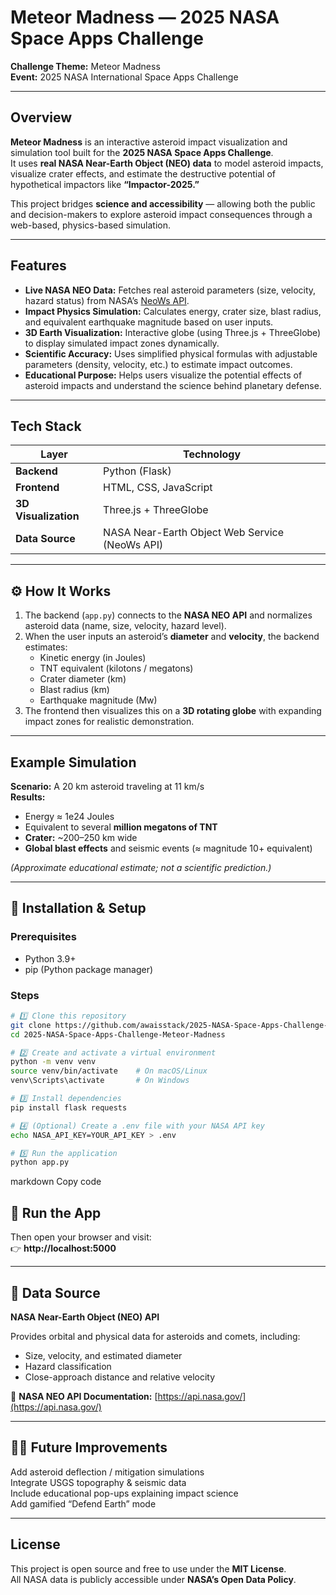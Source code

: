 # Meteor Madness — 2025 NASA Space Apps Challenge

**Challenge Theme:** Meteor Madness  
**Event:** 2025 NASA International Space Apps Challenge  

---

##  Overview

**Meteor Madness** is an interactive asteroid impact visualization and simulation tool built for the **2025 NASA Space Apps Challenge**.  
It uses **real NASA Near-Earth Object (NEO) data** to model asteroid impacts, visualize crater effects, and estimate the destructive potential of hypothetical impactors like **“Impactor-2025.”**

This project bridges **science and accessibility** — allowing both the public and decision-makers to explore asteroid impact consequences through a web-based, physics-based simulation.

---

## Features

- **Live NASA NEO Data:** Fetches real asteroid parameters (size, velocity, hazard status) from NASA’s [NeoWs API](https://api.nasa.gov/).
- **Impact Physics Simulation:** Calculates energy, crater size, blast radius, and equivalent earthquake magnitude based on user inputs.
- **3D Earth Visualization:** Interactive globe (using Three.js + ThreeGlobe) to display simulated impact zones dynamically.
- **Scientific Accuracy:** Uses simplified physical formulas with adjustable parameters (density, velocity, etc.) to estimate impact outcomes.
- **Educational Purpose:** Helps users visualize the potential effects of asteroid impacts and understand the science behind planetary defense.

---

## Tech Stack

| Layer | Technology |
|-------|-------------|
| **Backend** | Python (Flask) |
| **Frontend** | HTML, CSS, JavaScript |
| **3D Visualization** | Three.js + ThreeGlobe |
| **Data Source** | NASA Near-Earth Object Web Service (NeoWs API) |

---

## ⚙️ How It Works

1. The backend (`app.py`) connects to the **NASA NEO API** and normalizes asteroid data (name, size, velocity, hazard level).  
2. When the user inputs an asteroid’s **diameter** and **velocity**, the backend estimates:
   - Kinetic energy (in Joules)
   - TNT equivalent (kilotons / megatons)
   - Crater diameter (km)
   - Blast radius (km)
   - Earthquake magnitude (Mw)
3. The frontend then visualizes this on a **3D rotating globe** with expanding impact zones for realistic demonstration.

---

## Example Simulation

**Scenario:** A 20 km asteroid traveling at 11 km/s  
**Results:**
- Energy ≈ 1e24 Joules  
- Equivalent to several **million megatons of TNT**  
- **Crater:** ~200–250 km wide  
- **Global blast effects** and seismic events (≈ magnitude 10+ equivalent)  

*(Approximate educational estimate; not a scientific prediction.)*

---

## 🧰 Installation & Setup

### Prerequisites
- Python 3.9+
- pip (Python package manager)

### Steps
```bash
# 1️⃣ Clone this repository
git clone https://github.com/awaisstack/2025-NASA-Space-Apps-Challenge-Meteor-Madness.git
cd 2025-NASA-Space-Apps-Challenge-Meteor-Madness

# 2️⃣ Create and activate a virtual environment
python -m venv venv
source venv/bin/activate    # On macOS/Linux
venv\Scripts\activate       # On Windows

# 3️⃣ Install dependencies
pip install flask requests

# 4️⃣ (Optional) Create a .env file with your NASA API key
echo NASA_API_KEY=YOUR_API_KEY > .env

# 5️⃣ Run the application
python app.py
```
markdown
Copy code
## 🚀 Run the App
Then open your browser and visit:  
👉 **http://localhost:5000**

---

## 📡 Data Source
**NASA Near-Earth Object (NEO) API**

Provides orbital and physical data for asteroids and comets, including:

- Size, velocity, and estimated diameter  
- Hazard classification  
- Close-approach distance and relative velocity  

🔗 **NASA NEO API Documentation:** [https://api.nasa.gov/](https://api.nasa.gov/)

---

## 🧑‍🚀 Future Improvements
Add asteroid deflection / mitigation simulations  
Integrate USGS topography & seismic data  
Include educational pop-ups explaining impact science  
Add gamified “Defend Earth” mode  

---

## License
This project is open source and free to use under the **MIT License**.  
All NASA data is publicly accessible under **NASA’s Open Data Policy**.
